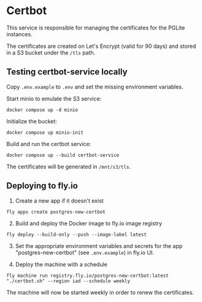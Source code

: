 # Certbot

This service is responsible for managing the certificates for the PGLite instances.

The certificates are created on Let's Encrypt (valid for 90 days) and stored in a S3 bucket under the `/tls` path.

## Testing certbot-service locally

Copy `.env.example` to `.env` and set the missing environment variables.

Start minio to emulate the S3 service:

```shell
docker compose up -d minio    
```

Initialize the bucket:

```shell
docker compose up minio-init
```

Build and run the certbot service:

```shell
docker compose up --build certbot-service
```

The certificates will be generated in `/mnt/s3/tls`.

## Deploying to fly.io

1. Create a new app if it doesn't exist

```shell
fly apps create postgres-new-certbot
```

2. Build and deploy the Docker image to fly.io image registry

```shell
fly deploy --build-only --push --image-label latest
```

3. Set the appropriate environment variables and secrets for the app "postgres-new-certbot" (see `.env.example`) in fly.io UI.

4. Deploy the machine with a schedule

```shell
fly machine run registry.fly.io/postgres-new-certbot:latest "./certbot.sh" --region iad --schedule weekly
```

The machine will now be started weekly in order to renew the certificates.

